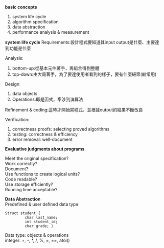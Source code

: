 **basic concepts**

1. system life cycle
2. algorithm specification
3. data abstraction
4. performance analysis & measurement


**system life cycle**
Requirements:設計程式要知道其input output是什麼、主要達到功能是什麼

Analysis:
1. bottom-up:從基本元件著手，再組合得到整體
2. top-down:由大局著手，為了要達使用者看到的樣子，要有什麼細節(較常用)
         
Design:
1. data objects
2. Operations:即是函式，牽涉到演算法

Refinement & coding:這時才開始寫程式，並根據output的結果不斷改良

Verification:
1. correctness proofs: selecting proved algorithms
2. testing: correctness & efficiency
3. error removal: well-document
             

**Evaluative judgments about programs**  

Meet the original specification?  
Work correctly?  
Document?  
Use functions to create logical units?  
Code readable?  
Use storage efficiently?  
Running time acceptable?  

**Data Abstraction**  
Predefined & user defined data type 
````
Struct student { 
         char last_name;
         int student_id;
         char grade; }  
````
Data type: objects & operations  
integer: +, -, *, /, %, =, ==, atoi()
